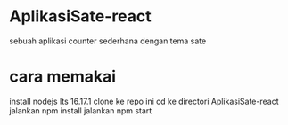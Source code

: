 # AplikasiSate-react
sebuah aplikasi counter sederhana dengan tema sate

# cara memakai
install nodejs lts 16.17.1
	clone ke repo ini
		cd ke directori AplikasiSate-react
			jalankan npm install
				jalankan npm start

